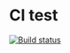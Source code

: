 # CI test
[![Build status](https://ci.appveyor.com/api/projects/status/6fctafkv4s6mon59?svg=true)](https://ci.appveyor.com/project/anastasi89/unit2)
